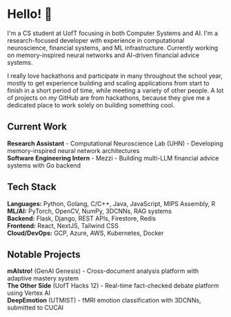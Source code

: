# Hello! 👋

I'm a CS student at UofT focusing in both Computer Systems and AI. I'm a research-focused developer with experience in computational neuroscience, financial systems, and ML infrastructure. Currently working on memory-inspired neural networks and AI-driven financial advice systems.

I really love hackathons and participate in many throughout the school year, mostly to get experience building and scaling applications from start to finish in a short period of time, while meeting a variety of other people. A lot of projects on my GitHub are from hackathons, because they give me a dedicated place to work solely on building something cool.

## Current Work

**Research Assistant** - Computational Neuroscience Lab (UHN) - Developing memory-inspired neural network architectures  
**Software Engineering Intern** - Mezzi - Building multi-LLM financial advice systems with Go backend  

## Tech Stack

**Languages:** Python, Golang, C/C++, Java, JavaScript, MIPS Assembly, R  
**ML/AI:** PyTorch, OpenCV, NumPy, 3DCNNs, RAG systems  
**Backend:** Flask, Django, REST APIs, Firestore, Redis  
**Frontend:** React, NextJS, Tailwind CSS  
**Cloud/DevOps:** GCP, Azure, AWS, Kubernetes, Docker

## Notable Projects

**mAIstro!** (GenAI Genesis) - Cross-document analysis platform with adaptive mastery system  
**The Other Side** (UofT Hacks 12) - Real-time fact-checked debate platform using Vertex AI  
**DeepEmotion** (UTMIST) - fMRI emotion classification with 3DCNNs, submitted to CUCAI

<!--
**Steelcrawler/Steelcrawler** is a ✨ _special_ ✨ repository because its `README.md` (this file) appears on your GitHub profile.

Here are some ideas to get you started:

- 🔭 I’m currently working on ...
- 🌱 I’m currently learning ...
- 👯 I’m looking to collaborate on ...
- 🤔 I’m looking for help with ...
- 💬 Ask me about ...
- 📫 How to reach me: ...
- 😄 Pronouns: ...
- ⚡ Fun fact: ...
-->
